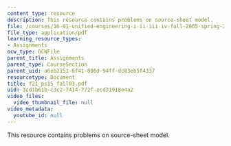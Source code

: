 ```yaml
---
content_type: resource
description: This resource contains problems on source-sheet model.
file: /courses/16-01-unified-engineering-i-ii-iii-iv-fall-2005-spring-2006/3cd1b61bc3c27414772fecd31918e4a2_f21_ps15_fall03.pdf
file_type: application/pdf
learning_resource_types:
- Assignments
ocw_type: OCWFile
parent_title: Assignments
parent_type: CourseSection
parent_uid: a6eb2151-6f41-806d-94ff-dc83eb5f4337
resourcetype: Document
title: f21_ps15_fall03.pdf
uid: 3cd1b61b-c3c2-7414-772f-ecd31918e4a2
video_files:
  video_thumbnail_file: null
video_metadata:
  youtube_id: null
---
```

This resource contains problems on source-sheet model.

